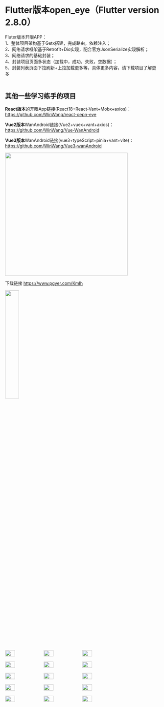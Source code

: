 # Flutter版本open_eye（Flutter version 2.8.0）

Fluter版本开眼APP：<br>
1、整体项目架构基于Getx搭建，完成路由，依赖注入；<br>
2、网络请求框架基于Retrofit+Dio实现，配合官方JsonSerialize实现解析；<br>
3、网络请求的基础封装；<br>
4、封装项目页面多状态（加载中，成功，失败，空数据）；<br>
5、封装列表页面下拉刷新+上拉加载更多等，具体更多内容，请下载项目了解更多<br><br>

## 其他一些学习练手的项目

**React版本**的开眼App链接(React18+React-Vant+Mobx+axios)：https://github.com/WinWang/react-oepn-eye <br>

**Vue2版本**WanAndroid链接(Vue2+vuex+vant+axios)：https://github.com/WinWang/Vue-WanAndroid <br>

**Vue3版本**WanAndroid链接(vue3+typeScript+pinia+vant+vite)：https://github.com/WinWang/Vue3-wanAndroid

<img src="https://github.com/WinWang/open_eye/blob/master/screenshot/download.png" width="400px">

下载链接 https://www.pgyer.com/KmIh


<img src="https://github.com/WinWang/open_eye/blob/master/screenshot/demo.gif" width="30%">
<br/>
<div style="display: flex; flex-direction: row">
<img src="https://github.com/WinWang/open_eye/blob/master/screenshot/1.png" width="25%">
<img src="https://github.com/WinWang/open_eye/blob/master/screenshot/2.png" width="25%">
<img src="https://github.com/WinWang/open_eye/blob/master/screenshot/3.png" width="25%">
</div>

<br/>

<div style="display: flex; flex-direction: row">
<img src="https://github.com/WinWang/open_eye/blob/master/screenshot/4.png" width="25%">
<img src="https://github.com/WinWang/open_eye/blob/master/screenshot/5.png" width="25%">
<img src="https://github.com/WinWang/open_eye/blob/master/screenshot/6.png" width="25%">
</div>

<br/>

<div style="display: flex; flex-direction: row">
<img src="https://github.com/WinWang/open_eye/blob/master/screenshot/7.png" width="25%">
<img src="https://github.com/WinWang/open_eye/blob/master/screenshot/8.png" width="25%">
<img src="https://github.com/WinWang/open_eye/blob/master/screenshot/9.png" width="25%">
</div>

<br/>

<div style="display: flex; flex-direction: row">
<img src="https://github.com/WinWang/open_eye/blob/master/screenshot/10.png" width="25%">
<img src="https://github.com/WinWang/open_eye/blob/master/screenshot/11.png" width="25%">
<img src="https://github.com/WinWang/open_eye/blob/master/screenshot/12.png" width="25%">
</div>
<br/>

<div style="display: flex; flex-direction: row">
<img src="https://github.com/WinWang/open_eye/blob/master/screenshot/13.png" width="25%">
<img src="https://github.com/WinWang/open_eye/blob/master/screenshot/14.jpg" width="25%">
<img src="https://github.com/WinWang/open_eye/blob/master/screenshot/15.jpg" width="25%">
</div>
<br/>

